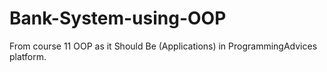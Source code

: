 # Bank-System-using-OOP
From course 11 OOP as it Should Be (Applications) in ProgrammingAdvices platform.
